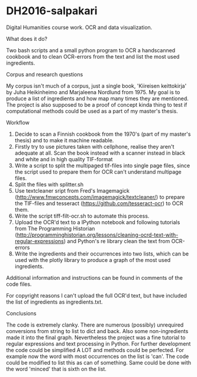 # DH2016-salpakari

Digital Humanities course work. OCR and data visualization.

What does it do?

Two bash scripts and a small python program to OCR a handscanned cookbook and to clean OCR-errors from the text and list the most used ingredients.

Corpus and research questions

My corpus isn't much of a corpus, just a single book, 'Kiireisen keittokirja' by Juha Heikinheimo and Marjaleena Nordlund from 1975. My goal is to produce a list of ingredients and how map many times they are mentioned. The project is also supposed to be a proof of concept kinda thing to test if computational methods could be used as a part of my master's thesis.

Workflow

1. Decide to scan a Finnish cookbook from the 1970's (part of my master's thesis) and to make it machine readable.
2. Firstly try to use pictures taken with cellphone, realise they aren't adequate at all. Scan the book instead with a scanner instead in black and white and in high quality TIF-format
3. Write a script to split the multipaged tif-files into single page files, since the script used to prepare them for OCR can't understand multipage files.
4. Split the files with splitter.sh
5. Use textcleaner sript from Fred's Imagemagick (http://www.fmwconcepts.com/imagemagick/textcleaner/) to prepare the TIF-files and tesseract (https://github.com/tesseract-ocr) to OCR them.
6. Write the script tiff-filt-ocr.sh to automate this process.
7. Upload the OCR'd text to a IPython notebook and following tutorials from The Programming Historian (http://programminghistorian.org/lessons/cleaning-ocrd-text-with-regular-expressions) and Python's re library clean the text from OCR-errors
8. Write the ingredients and their occurrences into two lists, which can be used with the plotly library to produce a graph of the most used ingredients.

Additional information and instructions can be found in comments of the code files.

For copyright reasons I can't upload the full OCR'd text, but have included the list of ingredients as ingredients.txt.

Conclusions

The code is extremely clanky. There are numerous (possibly) unrequired conversions from string to list to dict and back. Also some non-ingredients made it into the final graph. Nevertheless the project was a fine tutorial to regular expressions and text processing in Python. For further development the code could be simplified A LOT and methods could be perfected. For example now the word with most occurrences on the list is 'can'. The code could be modified to list this as can of something. Same could be done with the word 'minced' that is sixth on the list.

